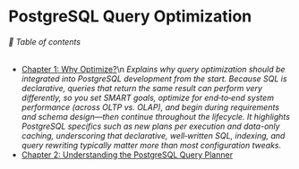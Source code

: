 # PostgreSQL Query Optimization

###### 🌈 Table of contents
- [Chapter 1: Why Optimize?](./chap01/README.md)\n
  _Explains why query optimization should be integrated into PostgreSQL development from the start. Because SQL is declarative, queries that return the same result can perform very differently, so you set SMART goals, optimize for end‑to‑end system performance (across OLTP vs. OLAP), and begin during requirements and schema design—then continue throughout the lifecycle. It highlights PostgreSQL specifics such as new plans per execution and data-only caching, underscoring that declarative, well‑written SQL, indexing, and query rewriting typically matter more than most configuration tweaks._
- [Chapter 2: Understanding the PostgreSQL Query Planner](./chap02/README.md)
